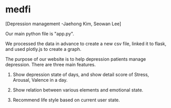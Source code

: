 # medfi

[Depression management -Jaehong Kim, Seowan Lee]

Our main python file is "app.py".

We processed the data in advance to create a new csv file, linked it to flask, and used plotly.js to create a graph.

The purpose of our website is to help depression patients manage depression.
There are three main features.

 1. Show depression state of days, and show detail score of Stress, Arousal, Valence in a day.

 2.  Show relation between various elements and emotional state.

 3. Recommend life style based on current user state.
